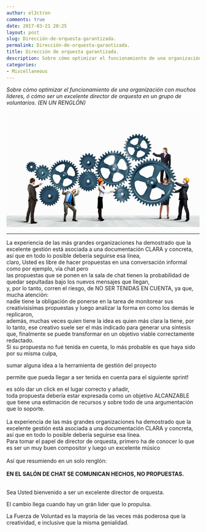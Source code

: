 ```yaml
---
author: el3ctron
comments: true
date: 2017-03-21 20:25
layout: post
slug: Dirección-de-orquesta-garantizada.
permalink: Dirección-de-orquesta-garantizada.
title: Dirección de orquesta garantizada.
description: Sobre cómo optimizar el funcionamiento de una organización con muchos líderes, ó cómo ser un excelente director de orquesta en un grupo de voluntarios. (EN UN RENGLÓN)
categories:
- Miscellaneous
---
```


*Sobre cómo optimizar el funcionamiento de una organización con muchos líderes, ó cómo ser un excelente director de orquesta en un grupo de voluntarios. (EN UN RENGLÓN)*

[![Dirección de orquesta garantizada.](/wp-content/uploads/por_tema/politica/organizacion.jpg)](/Dirección-de-orquesta-garantizada. "Sobre cómo optimizar el funcionamiento de una organización con muchos líderes.... [CLICK PARA ENTRAR AL ARTÍCULO]")


<!-- more -->
---
La experiencia de las más grandes organizaciones ha demostrado que la excelente gestión está asociada a una documentación CLARA y concreta, así que en todo lo posible debería seguirse esa línea,<br>
claro, Usted es libre de hacer propuestas en una conversación informal como por ejemplo, vía chat pero<br>
las propuestas que se ponen en la sala de chat tienen la probabilidad de quedar sepultadas bajo los nuevos mensajes que llegan,<br>
y, por lo tanto,  corren el riesgo, de NO SER TENIDAS EN CUENTA, ya que,<br>
mucha atención:<br>
nadie tiene la obligación de ponerse en la tarea de monitorear sus creativisisímas propuestas y luego analizar la forma en como los demás le replicaron,<br>
además, muchas veces quien tiene la idea es quien más clara la tiene, por lo tanto, ese creativo suele ser el más indicado para generar una síntesis que, finalmente se puede transformar en un objetivo viable correctamente redactado.<br>
Si su propuesta no fué tenida en cuenta, lo más probable es que haya sido por su misma culpa,<br>

sumar alguna idea a la herramienta de gestión del proyecto<br>

permite que pueda llegar a ser tenida en cuenta para el siguiente sprint!<br>

es sólo dar un click en el lugar correcto y añadir,<br>
toda propuesta debería estar expresada como un objetivo ALCANZABLE que tiene una estimación de recursos y sobre todo de una argumentación que lo soporte.<br><br>
La experiencia de las más grandes organizaciones ha demostrado que la excelente gestión está asociada a una documentación CLARA y concreta, así que en todo lo posible debería seguirse esa línea.<br>
Para tomar el papel de director de orquesta, primero ha de conocer lo que es ser un muy buen compositor y luego un excelente músico<br>
<br>
Así que resumiendo en un solo renglón:<br>
<br>
**EN EL SALÓN DE CHAT SE COMUNICAN HECHOS, NO PROPUESTAS.**<br><br>

Sea Usted bienvenido a ser un excelente director de orquesta.<br>

El cambio llega cuando hay un grán lider que lo propulsa.<br>

La Fuerza de Voluntad es la mayoría de las veces más poderosa que la creatividad, e inclusive que la misma genialidad.<br><br>